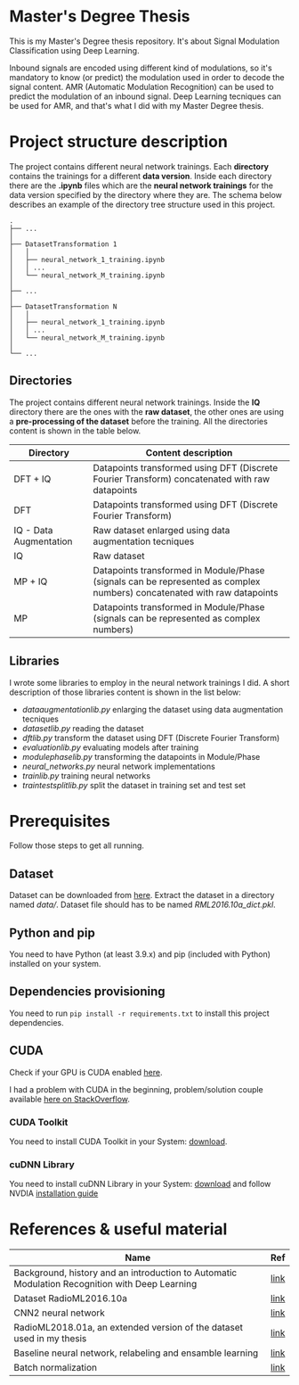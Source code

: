 # Master's Degree Thesis

This is my Master's Degree thesis repository. It's about Signal Modulation Classification using Deep Learning.

Inbound signals are encoded using different kind of modulations, so it's mandatory to know (or predict) the modulation used in order to decode the signal content. AMR (Automatic Modulation Recognition) can be used to predict the modulation of an inbound signal. Deep Learning tecniques can be used for AMR, and that's what I did with my Master Degree thesis.

# Project structure description

The project contains different neural network trainings. Each **directory** contains the trainings for a different **data version**. Inside each directory there are the **.ipynb** files which are the **neural network trainings** for the data version specified by the directory where they are. The schema below describes an example of the directory tree structure used in this project.

	.
	├── ...
	│
	├── DatasetTransformation 1
	│	│
	│	├── neural_network_1_training.ipynb
	│	│ ...
	│	└── neural_network_M_training.ipynb
	│
	├── ...
	│
	├── DatasetTransformation N
	│	│
	│	├── neural_network_1_training.ipynb
	│	│ ...
	│	└── neural_network_M_training.ipynb
	│
	└── ...

## Directories

The project contains different neural network trainings. Inside the **IQ** directory there are the ones with the **raw dataset**, the other ones are using a **pre-processing of the dataset** before the training. All the directories content is shown in the table below.

| Directory              | Content description                                                                                                     |
|------------------------|-------------------------------------------------------------------------------------------------------------------------|
| DFT + IQ               | Datapoints transformed using DFT (Discrete Fourier Transform) concatenated with raw datapoints                          |
| DFT                    | Datapoints transformed using DFT (Discrete Fourier Transform)                                                           |
| IQ - Data Augmentation | Raw dataset enlarged using data augmentation tecniques                                                                  |
| IQ                     | Raw dataset                                                                                                             |
| MP + IQ                | Datapoints transformed in Module/Phase (signals can be represented as complex numbers) concatenated with raw datapoints |
| MP                     | Datapoints transformed in Module/Phase (signals can be represented as complex numbers)                                  |

## Libraries

I wrote some libraries to employ in the neural network trainings I did. A short description of those libraries content is shown in the list below:

- _dataaugmentationlib.py_ enlarging the dataset using data augmentation tecniques
- _datasetlib.py_ reading the dataset
- _dftlib.py_ transform the dataset using DFT (Discrete Fourier Transform)
- _evaluationlib.py_ evaluating models after training
- _modulephaselib.py_ transforming the datapoints in Module/Phase
- _neural_networks.py_ neural network implementations
- _trainlib.py_ training neural networks
- _traintestsplitlib.py_ split the dataset in training set and test set

# Prerequisites

Follow those steps to get all running.

## Dataset

Dataset can be downloaded from [here](https://www.deepsig.ai/datasets). Extract the dataset in a directory named _data/_. Dataset file should has to be named _RML2016.10a_dict.pkl_.

## Python and pip

You need to have Python (at least 3.9.x) and pip (included with Python) installed on your system.

## Dependencies provisioning

You need to run `pip install -r requirements.txt` to install this project dependencies.

## CUDA

Check if your GPU is CUDA enabled [here](https://developer.nvidia.com/cuda-gpus).

I had a problem with CUDA in the beginning, problem/solution couple available [here on StackOverflow](https://stackoverflow.com/questions/68546140/cant-train-with-gpu-in-tensorflow).

### CUDA Toolkit

You need to install CUDA Toolkit in your System: [download](https://developer.nvidia.com/cuda-toolkit).

### cuDNN Library

You need to install cuDNN Library in your System: [download](https://developer.nvidia.com/rdp/cudnn-download) and follow NVDIA [installation guide](https://docs.nvidia.com/deeplearning/cudnn/install-guide/index.html)

# References & useful material

| Name                                                                                           | Ref                                                                                                                                     |
|------------------------------------------------------------------------------------------------|------------------------------------------------------------------------------------------------------------------------------------------|
| Background, history and an introduction to Automatic Modulation Recognition with Deep Learning | [link](https://www.researchgate.net/publication/332241963_A_Robust_Modulation_Classification_Method_Using_Convolutional_Neural_Networks) |
| Dataset RadioML2016.10a                                                                        | [link](https://pubs.gnuradio.org/index.php/grcon/article/view/11)                                                                        |
| CNN2 neural network                                                                                           | [link](https://arxiv.org/pdf/1602.04105.pdf)                                                                                             |
| RadioML2018.01a, an extended version of the dataset used in my thesis                          | [link](https://ieeexplore.ieee.org/document/8267032)                                                                                     |
| Baseline neural network, relabeling and ensamble learning                                      | [link](https://ieeexplore.ieee.org/document/8935775)                                                                                     |
| Batch normalization                                                                            | [link](https://arxiv.org/abs/1502.03167)                                                                                                 |
